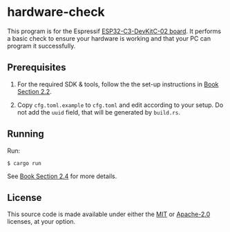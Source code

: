 # hardware-check

This program is for the Espressif [ESP32-C3-DevKitC-02 board]. It performs a basic check to ensure your hardware is working and that your PC can program it successfully.

[ESP32-C3-DevKitC-02 board]: https://docs.espressif.com/projects/esp-idf/en/latest/esp32c3/hw-reference/esp32c3/user-guide-devkitc-02.html

## Prerequisites

1. For the required SDK & tools, follow the the set-up instructions in [Book Section 2.2](
   https://espressif-trainings.ferrous-systems.com/02_2_software.html#espressif-toolchain).

2. Copy `cfg.toml.example` to `cfg.toml` and edit according to your setup. Do
   not add the `uuid` field, that will be generated by `build.rs`.

## Running

Run:

```console
$ cargo run
```

See [Book Section 2.4](https://espressif-trainings.ferrous-systems.com/02_4_hello_board.html)
for more details.

## License

This source code is made available under either the [MIT](./LICENSE-MIT.txt)
or [Apache-2.0](./LICENSE_APACHE.txt) licenses, at your option.
